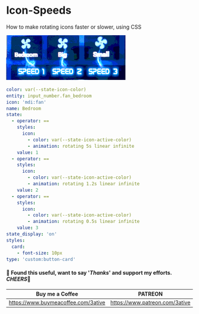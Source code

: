 # Icon-Speeds
How to make rotating icons faster or slower, using CSS

![1](https://github.com/3ative/Icon-Speeds/blob/master/3_speeds.gif)

```yaml
color: var(--state-icon-color)
entity: input_number.fan_bedroom
icon: 'mdi:fan'
name: Bedroom
state:
  - operator: ==
    styles:
      icon:
        - color: var(--state-icon-active-color)
        - animation: rotating 5s linear infinite
    value: 1
  - operator: ==
    styles:
      icon:
        - color: var(--state-icon-active-color)
        - animation: rotating 1.2s linear infinite
    value: 2
  - operator: ==
    styles:
      icon:
        - color: var(--state-icon-active-color)
        - animation: rotating 0.5s linear infinite
    value: 3
state_display: 'on'
styles:
  card:
    - font-size: 10px
type: 'custom:button-card'
```


#### 💖 Found this useful, want to say '*Thanks*' and support my efforts. *CHEERS*🍺
| Buy me a Coffee | PATREON |
|-----------------|---------|
| https://www.buymeacoffee.com/3ative | https://www.patreon.com/3ative |

